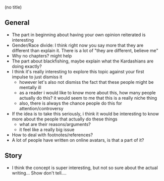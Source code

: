 (no title)

## General

- The part in beginning about having your own opinion reiterated is interesting
- Gender/Race divide: I think right now you say more that they are different than explain it. There is a lot of "they are different, believe me"
- Why no chapters? might help
- The part about blackfishing, maybe explain what the Kardashians are doing exactly?
- I think it's really interesting to explore this topic against your first impulse to just dismiss it
  - however let's also not dismiss the fact that these people might be mentally ill
  - as a reader i would like to know more about this, how many people actually do this? it would seem to me that this is a really niche thing
  - also, there is always the chance people do this for attention/controversy
- If the idea is to take this seriously, i think it would be interesting to know more about the people that actually do these things
  - what are their reasons/arguments?
  - it feel like a really big issue
- How to deal with footnotes/references?
- A lot of people have written on online avatars, is that a part of it?

## Story

- I think the concept is super interesting, but not so sure about the actual writing... Show don't tell....